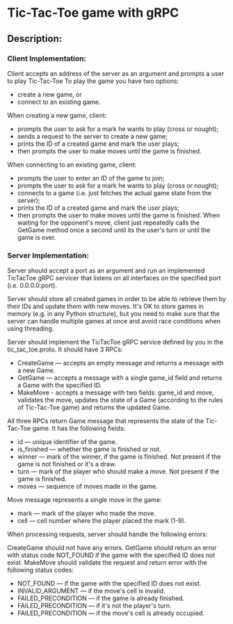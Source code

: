 # Tic-Tac-Toe game with gRPC
## Description:
### Client Implementation:
Client accepts an address of the server as an argument and prompts a user to play Tic-Tac-Toe
To play the game you have two options:
- create a new game, or
- connect to an existing game.

When creating a new game, client:
- prompts the user to ask for a mark he wants to play (cross or nought);
- sends a request to the server to create a new game;
- prints the ID of a created game and mark the user plays;
- then prompts the user to make moves until the game is finished.

When connecting to an existing game, client:
- prompts the user to enter an ID of the game to join;
- prompts the user to ask for a mark he wants to play (cross or nought);
- connects to a game (i.e. just fetches the actual game state from the server);
- prints the ID of a created game and mark the user plays;
- then prompts the user to make moves until the game is finished.
When waiting for the opponent's move, client just repeatedly calls the GetGame method once a second until its the user's turn or until the game is over.

### Server Implementation:
Server should accept a port as an argument and run an implemented TicTacToe gRPC servicer that listens on all interfaces on the specified port (i.e. 0.0.0.0:port).

Server should store all created games in order to be able to retrieve them by their IDs and update them with new moves.
It's OK to store games in memory (e.g. in any Python structure), but you need to make sure that the server can handle multiple games at once and avoid race conditions when using threading.

Server should implement the TicTacToe gRPC service defined by you in the tic_tac_toe.proto.
It should have 3 RPCs:

- CreateGame — accepts an empty message and returns a message with a new Game.
- GetGame — accepts a message with a single game_id field and returns a Game with the specified ID.
- MakeMove - accepts a message with two fields: game_id and move, validates the move, updates the state of a Game (according to the rules of Tic-Tac-Toe game) and returns the updated Game.

All three RPCs return Game message that represents the state of the Tic-Tac-Toe game.
It has the following fields:
- id — unique identifier of the game.
- is_finished — whether the game is finished or not.
- winner — mark of the winner, if the game is finished. Not present if the game is not finished or it's a draw.
- turn — mark of the player who should make a move. Not present if the game is finished.
- moves — sequence of moves made in the game.

Move message represents a single move in the game:
- mark — mark of the player who made the move.
- cell — cell number where the player placed the mark (1-9).

When processing requests, server should handle the following errors:

CreateGame should not have any errors.
GetGame should return an error with status code NOT_FOUND if the game with the specified ID does not exist.
MakeMove should validate the request and return error with the following status codes:
- NOT_FOUND — if the game with the specified ID does not exist.
- INVALID_ARGUMENT — if the move's cell is invalid.
- FAILED_PRECONDITION — if the game is already finished.
- FAILED_PRECONDITION — if it's not the player's turn.
- FAILED_PRECONDITION — if the move's cell is already occupied.
